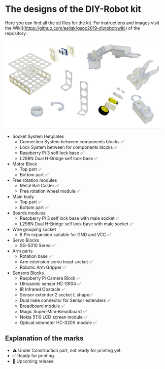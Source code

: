 # The designs of the DIY-Robot kit

Here you can find all the stl files for the kit. For instructions and images visit the Wiki](https://github.com/eellak/gsoc2019-diyrobot/wiki)  of the repository . 

![components](../assets/images/components.png)

* Socket System templates 
  * Connection System between components blocks :white_check_mark:
  * Lock System between for components blocks :white_check_mark:
  * Raspberry Pi 3 self lock base :white_check_mark:
  * L298N Dual H-Bridge self lock base :white_check_mark:
* Motor Block 
  * Top part :white_check_mark:
  * Bottom part :white_check_mark:
* Free rotation modules
  * Metal Ball Caster :white_check_mark:
  * Free rotation wheel module :white_check_mark:
* Main body 
  * Top part :white_check_mark:
  * Bottom part :white_check_mark:
* Boards modules
  * Raspberry Pi 3 self lock base with male socket :white_check_mark:
  * L298N Dual H-Bridge self lock base with male socket :white_check_mark:
* Wire grouping socket 
  * 8 Pin expansion suitable for GND and VCC  :white_check_mark:
* Servo Blocks
  * SG-5010 Servo :white_check_mark:
* Arm parts
  * Rotation base :white_check_mark:
  * Arm extension servo head socket :white_check_mark:
  * Robotic Arm Gripper :white_check_mark:
* Sensors Blocks
  * Raspberry Pi Camera Block :white_check_mark:
  * Ultrasonic sensor HC-SR04 :white_check_mark:
  * IR Infrared Obstacle :white_check_mark:
  * Sensor extender 2 socket L shape:white_check_mark:
  * Dual male connector for Sensor extenders :white_check_mark:
  * Breadboard module :white_check_mark:
  * Magic Super-Mini-Breadboard :white_check_mark:
  * Nokia 5110 LCD screen module :white_check_mark:
  * Optical odometer HC-020K module :white_check_mark:


## Explanation of the marks
* :warning: Under Construction part, not ready for printing yet.
* :white_check_mark: Ready for printing.
* :construction: Upcoming release
